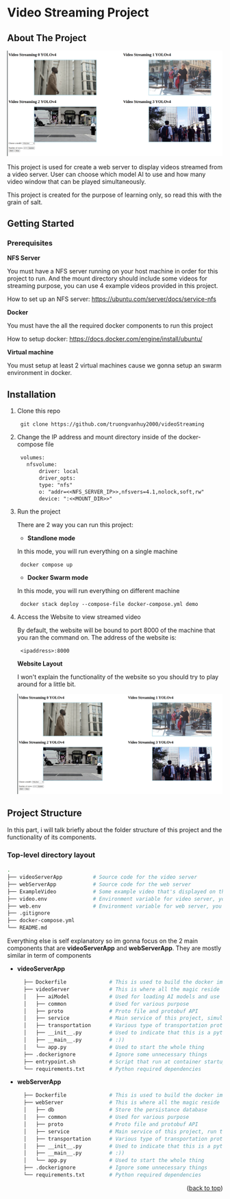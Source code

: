 # Video Streaming Project
<!-- ABOUT THE PROJECT -->
## About The Project

![Alt Text](./Image/Screenshot.png)

This project is used for create a web server to display videos streamed from a video server. User can choose which model AI to use and how many video window that can be played simultaneously.

This project is created for the purpose of learning only, so read this with the grain of salt. 

## Getting Started
### Prerequisites
**NFS Server**

You must have a NFS server running on your host machine in order for this project to run. And the mount directory should include some videos for streaming purpose, you can use 4 example videos provided in this project.

How to set up an NFS server: https://ubuntu.com/server/docs/service-nfs

**Docker**

You must have the all the required docker components to run this project

How to setup docker: https://docs.docker.com/engine/install/ubuntu/

**Virtual machine**

You must setup at least 2 virtual machines cause we gonna setup an swarm environment in docker.

## Installation
1. Clone this repo
 
        git clone https://github.com/truongvanhuy2000/videoStreaming

2. Change the IP address and mount directory inside of the docker-compose file

        volumes:
          nfsvolume:
              driver: local
              driver_opts:
              type: "nfs"
              o: "addr=<<NFS_SERVER_IP>>,nfsvers=4.1,nolock,soft,rw"
              device: ":<<MOUNT_DIR>>"
        
3. Run the project

    There are 2 way you can run this project:
    
    + **Standlone mode**

    In this mode, you will run everything on a single machine
            
        docker compose up
    
    + **Docker Swarm mode**

    In this mode, you will run everything on different machine

        docker stack deploy --compose-file docker-compose.yml demo

4. Access the Website to view streamed video

    By default, the website will be bound to port 8000 of the machine that you ran the command on.
    The address of the website is:
        
        <ipaddress>:8000
    
    **Website Layout**

    I won't explain the functionality of the website so you should try to play around for a little bit.

    ![Alt Text](./Image/Screenshot.png)

## Project Structure

In this part, i will talk briefly about the folder structure of this project and the functionality of its components.

### Top-level directory layout
```sh
.
├── videoServerApp          # Source code for the video server
├── webServerApp            # Source code for the web server
├── ExampleVideo            # Some example video that's displayed on the website
├── video.env               # Environment variable for video server, you can change protocol and mount directory here
├── web.env                 # Environment variable for web server, you can used this to change the address of video server
├── .gitignore
├── docker-compose.yml
└── README.md
```
  Everything else is self explanatory so im gonna focus on the 2 main components that are **videoServerApp** and **webServerApp**. They are mostly similar in term of components

+ **videoServerApp**

  ```sh
    ├── Dockerfile              # This is used to build the docker image
    ├── videoServer             # This is where all the magic reside
    │   ├── aiModel             # Used for loading AI models and use them
    │   ├── common              # Used for various purpose 
    │   ├── proto               # Proto file and protobuf API
    │   ├── service             # Main service of this project, simulate IO read on a camera server
    │   ├── transportation      # Various type of transportation protocol is stored here
    │   ├── __init__.py         # Used to indicate that this is a python module
    │   ├── __main__.py         # :))
    │   └── app.py              # Used to start the whole thing
    ├── .dockerignore           # Ignore some unnecessary things 
    ├── entrypoint.sh           # Script that run at container startup
    └── requirements.txt        # Python required dependencies
    ```

+ **webServerApp**

  ```sh
    ├── Dockerfile              # This is used to build the docker image
    ├── webServer               # This is where all the magic reside
    │   ├── db                  # Store the persistance database
    │   ├── common              # Used for various purpose
    │   ├── proto               # Proto file and protobuf API
    │   ├── service             # Main service of this project, run the website
    │   ├── transportation      # Various type of transportation protocol is stored here
    │   ├── __init__.py         # Used to indicate that this is a python module
    │   ├── __main__.py         # :))
    │   └── app.py              # Used to start the whole thing
    ├── .dockerignore           # Ignore some unnecessary things 
    └── requirements.txt        # Python required dependencies
    ```

    <p align="right">(<a href="#readme-top">back to top</a>)</p>
